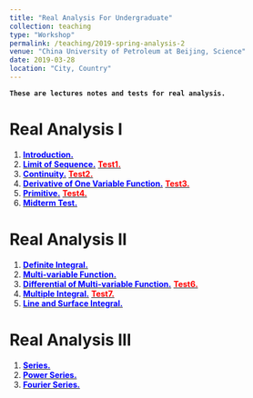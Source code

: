 ```yaml
---
title: "Real Analysis For Undergraduate"
collection: teaching
type: "Workshop"
permalink: /teaching/2019-spring-analysis-2
venue: "China University of Petroleum at Beijing, Science"
date: 2019-03-28
location: "City, Country"
---
```

**`These are lectures notes and tests for real analysis.`**


Real Analysis I
======
1. [<span style="color:blue">**Introduction.**</span>](http://wuguoning.github.io/files/introduction.pdf)
2. [<span style="color:blue">**Limit of Sequence.**</span>](http://wuguoning.github.io/files/limits.pdf)
  [<span style="color:red">**Test1.**</span>](http://wuguoning.github.io/files/test1.pdf)
3. [<span style="color:blue">**Continuity.**</span>](http://wuguoning.github.io/files/continuity.pdf)
  [<span style="color:red">**Test2.**</span>](http://wuguoning.github.io/files/test2.pdf)
4. [<span style="color:blue">**Derivative of One Variable Function.**</span>](http://wuguoning.github.io/files/derivative.pdf)
  [<span style="color:red">**Test3.**</span>](http://wuguoning.github.io/files/test3.pdf)
5. [<span style="color:blue">**Primitive.**</span>](http://wuguoning.github.io/files/primitive.pdf)
  [<span style="color:red">**Test4.**</span>](http://wuguoning.github.io/files/test4.pdf)
6. [<span style="color:blue">**Midterm Test.**</span>](http://wuguoning.github.io/files/midtermtest18-19-1.pdf)

Real Analysis II
======
1. [<span style="color:blue">**Definite Integral.**</span>](http://wuguoning.github.io/files/integral.pdf)
2. [<span style="color:blue">**Multi-variable Function.**</span>](http://wuguoning.github.io/files/mul_var_fun.pdf)
3. [<span style="color:blue">**Differential of Multi-variable Function.**</span>](http://wuguoning.github.io/files/diff_multi_var.pdf)
  [<span style="color:red">**Test6.**</span>](http://wuguoning.github.io/files/test6.pdf)
4. [<span style="color:blue">**Multiple Integral.**</span>](http://wuguoning.github.io/files/mul_int.pdf)
  [<span style="color:red">**Test7.**</span>](http://wuguoning.github.io/files/mul_int_test.pdf)
5. [<span style="color:blue">**Line and Surface Integral.**</span>](http://wuguoning.github.io/files/line_and_surface.pdf)


Real Analysis III
======
1. [<span style="color:blue">**Series.**</span>](http://wuguoning.github.io/files/series.pdf)
2. [<span style="color:blue">**Power Series.**</span>](http://wuguoning.github.io/files/powerSeries.pdf)
3. [<span style="color:blue">**Fourier Series.**</span>](http://wuguoning.github.io/files/fourierSeries.pdf)


